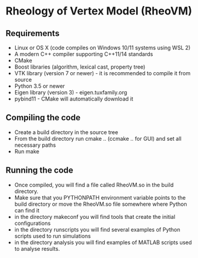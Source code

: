 # Rheology of Vertex Model (RheoVM)

## Requirements

- Linux or OS X (code compiles on Windows 10/11 systems using WSL 2)
- A modern C++ compiler supporting C++11/14 standards
- CMake 
- Boost libraries (algorithm, lexical cast, property tree)
- VTK library (version 7 or newer) - it is recommended to compile it from source
- Python 3.5 or newer
- Eigen library (version 3) - eigen.tuxfamily.org
- pybind11 - CMake will automatically download it

## Compiling the code

- Create a build directory in the source tree
- From the build directory run cmake .. (ccmake .. for GUI) and set all necessary paths
- Run make

## Running the code

- Once compiled, you will find a file called RheoVM.so in the build directory.
- Make sure that you PYTHONPATH environment variable points to the build directory or move the RheoVM.so file somewhere where Python can find it
- in the directory makeconf you will find tools that create the initial configurations
- in the directory runscripts you will find several examples of Python scripts used to run simulations
- in the directory analysis you will find examples of MATLAB scripts used to analyse results. 